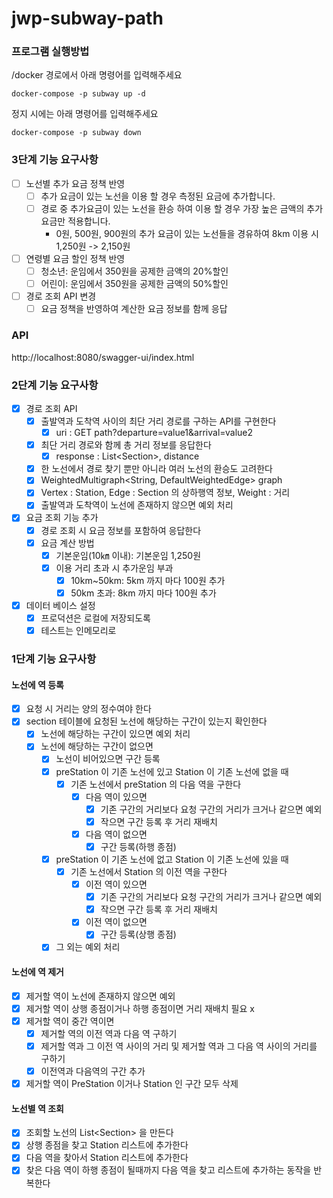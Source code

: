 # jwp-subway-path

### 프로그램 실행방법

/docker 경로에서 아래 명령어를 입력해주세요
```
docker-compose -p subway up -d
```
정지 시에는 아래 명령어를 입력해주세요
```
docker-compose -p subway down
```

### 3단계 기능 요구사항

- [ ] 노선별 추가 요금 정책 반영 
  - [ ] 추가 요금이 있는 노선을 이용 할 경우 측정된 요금에 추가합니다. 
  - [ ] 경로 중 추가요금이 있는 노선을 환승 하여 이용 할 경우 가장 높은 금액의 추가 요금만 적용합니다. 
    - 0원, 500원, 900원의 추가 요금이 있는 노선들을 경유하여 8km 이용 시 1,250원 -> 2,150원
- [ ] 연령별 요금 할인 정책 반영
  - [ ] 청소년: 운임에서 350원을 공제한 금액의 20%할인 
  - [ ] 어린이: 운임에서 350원을 공제한 금액의 50%할인
- [ ] 경로 조회 API 변경
  - [ ] 요금 정책을 반영하여 계산한 요금 정보를 함께 응답

### API

http://localhost:8080/swagger-ui/index.html

### 2단계 기능 요구사항

- [x] 경로 조회 API
    - [x] 출발역과 도착역 사이의 최단 거리 경로를 구하는 API를 구현한다
        - [x] uri : GET path?departure=value1&arrival=value2
    - [x] 최단 거리 경로와 함께 총 거리 정보를 응답한다
        - [x] response : List\<Section\>, distance
    - [x] 한 노선에서 경로 찾기 뿐만 아니라 여러 노선의 환승도 고려한다
    - [x] WeightedMultigraph<String, DefaultWeightedEdge> graph
    - [x] Vertex : Station, Edge : Section 의 상하행역 정보, Weight : 거리
    - [x] 출발역과 도착역이 노선에 존재하지 않으면 예외 처리

- [x] 요금 조회 기능 추가
    - [x] 경로 조회 시 요금 정보를 포함하여 응답한다
    - [x] 요금 계산 방법
        - [x] 기본운임(10㎞ 이내): 기본운임 1,250원
        - [x] 이용 거리 초과 시 추가운임 부과
            - [x] 10km~50km: 5km 까지 마다 100원 추가
            - [x] 50km 초과: 8km 까지 마다 100원 추가

- [x] 데이터 베이스 설정
    - [x] 프로덕션은 로컬에 저장되도록
    - [x] 테스트는 인메모리로

### 1단계 기능 요구사항

#### 노선에 역 등록

- [x] 요청 시 거리는 양의 정수여야 한다
- [x] section 테이블에 요청된 노선에 해당하는 구간이 있는지 확인한다
    - [x] 노선에 해당하는 구간이 있으면 예외 처리
    - [x] 노선에 해당하는 구간이 없으면
        - [x] 노선이 비어있으면 구간 등록
        - [x] preStation 이 기존 노선에 있고 Station 이 기존 노선에 없을 때
            - [x] 기존 노선에서 preStation 의 다음 역을 구한다
                - [x] 다음 역이 있으면
                    - [x] 기존 구간의 거리보다 요청 구간의 거리가 크거나 같으면 예외
                    - [x] 작으면 구간 등록 후 거리 재배치
                - [x] 다음 역이 없으면
                    - [x] 구간 등록(하행 종점)
        - [x] preStation 이 기존 노선에 없고 Station 이 기존 노선에 있을 때
            - [x] 기존 노선에서 Station 의 이전 역을 구한다
                - [x] 이전 역이 있으면
                    - [x] 기존 구간의 거리보다 요청 구간의 거리가 크거나 같으면 예외
                    - [x] 작으면 구간 등록 후 거리 재배치
                - [x] 이전 역이 없으면
                    - [x] 구간 등록(상행 종점)
        - [x] 그 외는 예외 처리

#### 노선에 역 제거

- [x] 제거할 역이 노선에 존재하지 않으면 예외
- [x] 제거할 역이 상행 종점이거나 하행 종점이면 거리 재배치 필요 x
- [x] 제거할 역이 중간 역이면
    - [x] 제거할 역의 이전 역과 다음 역 구하기
    - [x] 제거할 역과 그 이전 역 사이의 거리 및 제거할 역과 그 다음 역 사이의 거리를 구하기
    - [x] 이전역과 다음역의 구간 추가
- [x] 제거할 역이 PreStation 이거나 Station 인 구간 모두 삭제

#### 노선별 역 조회

- [x] 조회할 노선의 List\<Section\> 을 만든다
- [x] 상행 종점을 찾고 Station 리스트에 추가한다
- [x] 다음 역을 찾아서 Station 리스트에 추가한다
- [x] 찾은 다음 역이 하행 종점이 될때까지 다음 역을 찾고 리스트에 추가하는 동작을 반복한다
